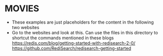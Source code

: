 # MOVIES
* These examples are just placeholders for the content in the following two websites 
* Go to the websites and look at this.  Can use the files in this directory to shortcut the commands mentioned in these blogs
https://redis.com/blog/getting-started-with-redisearch-2-0/
https://github.com/RediSearch/redisearch-getting-started
